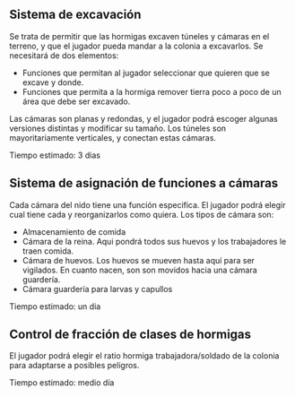 ## Sistema de excavación

Se trata de permitir que las hormigas excaven túneles y cámaras en el terreno, y que el jugador pueda mandar a la colonia a excavarlos. Se necesitará de dos elementos:

- Funciones que permitan al jugador seleccionar que quieren que se excave y donde.
- Funciones que permita a la hormiga remover tierra poco a poco de un área que debe ser excavado.

Las cámaras son planas y redondas, y el jugador podrá escoger algunas versiones distintas y modificar su tamaño. Los túneles son mayoritariamente verticales, y conectan estas cámaras.

Tiempo estimado: 3 dias

## Sistema de asignación de funciones a cámaras

Cada cámara del nido tiene una función especifica. El jugador podrá elegir cual tiene cada y reorganizarlos como quiera. Los tipos de cámara son:

- Almacenamiento de comida
- Cámara de la reina. Aqui pondrá todos sus huevos y los trabajadores le traen comida.
- Cámara de huevos. Los huevos se mueven hasta aquí para ser vigilados. En cuanto nacen, son son movidos hacia una cámara guardería.
- Cámara guardería para larvas y capullos

Tiempo estimado: un dia

## Control de fracción de clases de hormigas

El jugador podrá elegir el ratio hormiga trabajadora/soldado de la colonia para adaptarse a posibles peligros.

Tiempo estimado: medio día